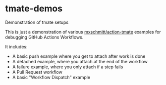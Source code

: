 # tmate-demos
Demonstration of tmate setups

This is just a demonstration of various [mxschmitt/action-tmate](https://github.com/mxschmitt/action-tmate) examples for debugging GitHub Actions Workflows.

It includes:

* A basic push example where you get to attach after work is done
* A detached example, where you attach at the end of the workflow
* A failure example, where you only attach if a step fails
* A Pull Request workflow
* A basic "Workflow Dispatch" example